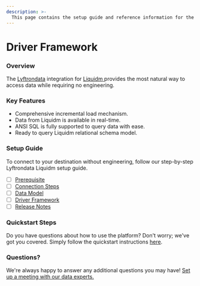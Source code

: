 ```yaml
---
description: >-
  This page contains the setup guide and reference information for the Liquidm source connector.
---
```


# Driver Framework

### Overview

The [Lyftrondata](https://www.lyftrondata.com/) integration for [Liquidm](https://www.lyftrondata.com/integration/liquidm/)[ ](https://www.lyftrondata.com/integration/liquidm/)provides the most natural way to access data while requiring no engineering.

### Key Features

* Comprehensive incremental load mechanism.
* Data from Liquidm is available in real-time.&#x20;
* ANSI SQL is fully supported to query data with ease.
* Ready to query Liquidm relational schema model.

### Setup Guide

To connect to your destination without engineering, follow our step-by-step Lyftrondata Liquidm setup guide.

* [ ] [Prerequisite](../../marketing-analytics/liquidm/prerequisite.md)
* [ ] [Connection Steps](../../marketing-analytics/liquidm/connection-steps.md)
* [ ] [Data Model](../../marketing-analytics/liquidm/data-model/)
* [ ] [Driver Framework](../../marketing-analytics/liquidm/driver-framework/)
* [ ] [Release Notes](../../marketing-analytics/liquidm/release-notes.md)

### Quickstart Steps

Do you have questions about how to use the platform? Don't worry; we've got you covered. Simply follow the quickstart instructions [here](../../../quickstart-steps.md).

### Questions? <a href="#questions" id="questions"></a>

We're always happy to answer any additional questions you may have! [Set up a meeting with our data experts.](https://www.lyftrondata.com/book-a-meeting/)


